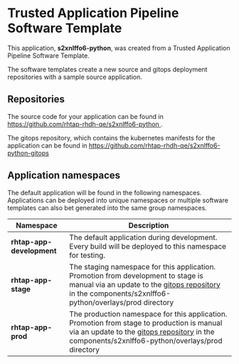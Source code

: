 # Trusted Application Pipeline Software Template

This application, **s2xnlffo6-python**, was created from a Trusted Application Pipeline Software Template.

The software templates create a new source and gitops deployment repositories with a sample source application. 

## Repositories

The source code for your application can be found in [https://github.com/rhtap-rhdh-qe/s2xnlffo6-python ](https://github.com/rhtap-rhdh-qe/s2xnlffo6-python ).
 
The gitops repository, which contains the kubernetes manifests for the application can be found in 
[https://github.com/rhtap-rhdh-qe/s2xnlffo6-python-gitops ](https://github.com/rhtap-rhdh-qe/s2xnlffo6-python-gitops ) 

## Application namespaces 

The default application will be found in the following namespaces. Applications can be deployed into unique namespaces or multiple software templates can also bet generated into the same group namespaces.  

|  Namespace   |  Description   |  
| -------- | -------- |   
| **rhtap-app-development** | The default application during development. Every build will be deployed to this namespace for testing. | 
| **rhtap-app-stage** | The staging namespace for this application. Promotion from development to stage is manual via an update to the [gitops repository](https://github.com/rhtap-rhdh-qe/s2xnlffo6-python-gitops ) in the components/s2xnlffo6-python/overlays/prod directory |  
| **rhtap-app-prod** | The production namespace for this application. Promotion from stage to production is manual via an update to the [gitops repository](https://github.com/rhtap-rhdh-qe/s2xnlffo6-python-gitops ) in the components/s2xnlffo6-python/overlays/prod directory | 
